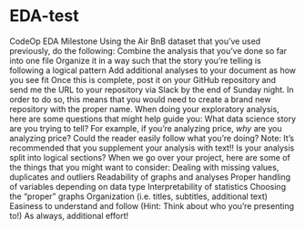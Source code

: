 # EDA-test
CodeOp EDA Milestone
Using the Air BnB dataset that you’ve used previously, do the following:
Combine the analysis that you’ve done so far into one file
Organize it in a way such that the story you’re telling is following a logical pattern
Add  additional analyses to your document as how you see fit
Once this is complete, post it on your GitHub repository and send me the URL to your repository via Slack by the end of Sunday night. In order to do so, this means that you would need to create a brand new repository with the proper name.
When doing your exploratory analysis, here are some questions that might help guide you:
What data science story are you trying to tell?
For example, if you’re analyzing price, _why_ are you analyzing price?
Could the reader easily follow what you’re doing?
Note: It’s recommended that you supplement your analysis with text!!
Is your analysis split into logical sections?
When we go over your project, here are some of the things that you might want to consider:
Dealing with missing values, duplicates and outliers
Readability of graphs and analyses
Proper handling of variables depending on data type
Interpretability of statistics
Choosing the “proper” graphs
Organization (i.e. titles, subtitles, additional text)
Easiness to understand and follow (Hint: Think about who you’re presenting to!)
As always, additional effort!
